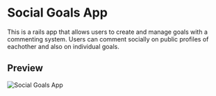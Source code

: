 # Social Goals App

This is a rails app that allows users to create and manage goals with a commenting system. Users can comment socially on public profiles of eachother and also on individual goals.

## Preview

![Social Goals App](social_goals_app.gif)